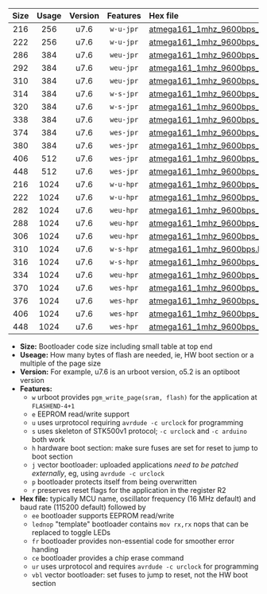 |Size|Usage|Version|Features|Hex file|
|:-:|:-:|:-:|:-:|:--|
|216|256|u7.6|`w-u-jpr`|[atmega161_1mhz_9600bps_ur_vbl.hex](https://raw.githubusercontent.com/stefanrueger/urboot/main//atmega161_1mhz_9600bps_ur_vbl.hex)|
|222|256|u7.6|`w-u-jpr`|[atmega161_1mhz_9600bps_lednop_ur_vbl.hex](https://raw.githubusercontent.com/stefanrueger/urboot/main//atmega161_1mhz_9600bps_lednop_ur_vbl.hex)|
|286|384|u7.6|`weu-jpr`|[atmega161_1mhz_9600bps_ee_ur_vbl.hex](https://raw.githubusercontent.com/stefanrueger/urboot/main//atmega161_1mhz_9600bps_ee_ur_vbl.hex)|
|292|384|u7.6|`weu-jpr`|[atmega161_1mhz_9600bps_ee_lednop_ur_vbl.hex](https://raw.githubusercontent.com/stefanrueger/urboot/main//atmega161_1mhz_9600bps_ee_lednop_ur_vbl.hex)|
|310|384|u7.6|`weu-jpr`|[atmega161_1mhz_9600bps_ee_lednop_fr_ur_vbl.hex](https://raw.githubusercontent.com/stefanrueger/urboot/main//atmega161_1mhz_9600bps_ee_lednop_fr_ur_vbl.hex)|
|314|384|u7.6|`w-s-jpr`|[atmega161_1mhz_9600bps_vbl.hex](https://raw.githubusercontent.com/stefanrueger/urboot/main//atmega161_1mhz_9600bps_vbl.hex)|
|320|384|u7.6|`w-s-jpr`|[atmega161_1mhz_9600bps_lednop_vbl.hex](https://raw.githubusercontent.com/stefanrueger/urboot/main//atmega161_1mhz_9600bps_lednop_vbl.hex)|
|338|384|u7.6|`weu-jpr`|[atmega161_1mhz_9600bps_ee_lednop_fr_ce_ur_vbl.hex](https://raw.githubusercontent.com/stefanrueger/urboot/main//atmega161_1mhz_9600bps_ee_lednop_fr_ce_ur_vbl.hex)|
|374|384|u7.6|`wes-jpr`|[atmega161_1mhz_9600bps_ee_vbl.hex](https://raw.githubusercontent.com/stefanrueger/urboot/main//atmega161_1mhz_9600bps_ee_vbl.hex)|
|380|384|u7.6|`wes-jpr`|[atmega161_1mhz_9600bps_ee_lednop_vbl.hex](https://raw.githubusercontent.com/stefanrueger/urboot/main//atmega161_1mhz_9600bps_ee_lednop_vbl.hex)|
|406|512|u7.6|`wes-jpr`|[atmega161_1mhz_9600bps_ee_lednop_fr_vbl.hex](https://raw.githubusercontent.com/stefanrueger/urboot/main//atmega161_1mhz_9600bps_ee_lednop_fr_vbl.hex)|
|448|512|u7.6|`wes-jpr`|[atmega161_1mhz_9600bps_ee_lednop_fr_ce_vbl.hex](https://raw.githubusercontent.com/stefanrueger/urboot/main//atmega161_1mhz_9600bps_ee_lednop_fr_ce_vbl.hex)|
|216|1024|u7.6|`w-u-hpr`|[atmega161_1mhz_9600bps_ur.hex](https://raw.githubusercontent.com/stefanrueger/urboot/main//atmega161_1mhz_9600bps_ur.hex)|
|222|1024|u7.6|`w-u-hpr`|[atmega161_1mhz_9600bps_lednop_ur.hex](https://raw.githubusercontent.com/stefanrueger/urboot/main//atmega161_1mhz_9600bps_lednop_ur.hex)|
|282|1024|u7.6|`weu-hpr`|[atmega161_1mhz_9600bps_ee_ur.hex](https://raw.githubusercontent.com/stefanrueger/urboot/main//atmega161_1mhz_9600bps_ee_ur.hex)|
|288|1024|u7.6|`weu-hpr`|[atmega161_1mhz_9600bps_ee_lednop_ur.hex](https://raw.githubusercontent.com/stefanrueger/urboot/main//atmega161_1mhz_9600bps_ee_lednop_ur.hex)|
|306|1024|u7.6|`weu-hpr`|[atmega161_1mhz_9600bps_ee_lednop_fr_ur.hex](https://raw.githubusercontent.com/stefanrueger/urboot/main//atmega161_1mhz_9600bps_ee_lednop_fr_ur.hex)|
|310|1024|u7.6|`w-s-hpr`|[atmega161_1mhz_9600bps.hex](https://raw.githubusercontent.com/stefanrueger/urboot/main//atmega161_1mhz_9600bps.hex)|
|316|1024|u7.6|`w-s-hpr`|[atmega161_1mhz_9600bps_lednop.hex](https://raw.githubusercontent.com/stefanrueger/urboot/main//atmega161_1mhz_9600bps_lednop.hex)|
|334|1024|u7.6|`weu-hpr`|[atmega161_1mhz_9600bps_ee_lednop_fr_ce_ur.hex](https://raw.githubusercontent.com/stefanrueger/urboot/main//atmega161_1mhz_9600bps_ee_lednop_fr_ce_ur.hex)|
|370|1024|u7.6|`wes-hpr`|[atmega161_1mhz_9600bps_ee.hex](https://raw.githubusercontent.com/stefanrueger/urboot/main//atmega161_1mhz_9600bps_ee.hex)|
|376|1024|u7.6|`wes-hpr`|[atmega161_1mhz_9600bps_ee_lednop.hex](https://raw.githubusercontent.com/stefanrueger/urboot/main//atmega161_1mhz_9600bps_ee_lednop.hex)|
|406|1024|u7.6|`wes-hpr`|[atmega161_1mhz_9600bps_ee_lednop_fr.hex](https://raw.githubusercontent.com/stefanrueger/urboot/main//atmega161_1mhz_9600bps_ee_lednop_fr.hex)|
|448|1024|u7.6|`wes-hpr`|[atmega161_1mhz_9600bps_ee_lednop_fr_ce.hex](https://raw.githubusercontent.com/stefanrueger/urboot/main//atmega161_1mhz_9600bps_ee_lednop_fr_ce.hex)|

- **Size:** Bootloader code size including small table at top end
- **Useage:** How many bytes of flash are needed, ie, HW boot section or a multiple of the page size
- **Version:** For example, u7.6 is an urboot version, o5.2 is an optiboot version
- **Features:**
  + `w` urboot provides `pgm_write_page(sram, flash)` for the application at `FLASHEND-4+1`
  + `e` EEPROM read/write support
  + `u` uses urprotocol requiring `avrdude -c urclock` for programming
  + `s` uses skeleton of STK500v1 protocol; `-c urclock` and `-c arduino` both work
  + `h` hardware boot section: make sure fuses are set for reset to jump to boot section
  + `j` vector bootloader: uploaded applications *need to be patched externally*, eg, using `avrdude -c urclock`
  + `p` bootloader protects itself from being overwritten
  + `r` preserves reset flags for the application in the register R2
- **Hex file:** typically MCU name, oscillator frequency (16 MHz default) and baud rate (115200 default) followed by
  + `ee` bootloader supports EEPROM read/write
  + `lednop` "template" bootloader contains `mov rx,rx` nops that can be replaced to toggle LEDs
  + `fr` bootloader provides non-essential code for smoother error handing
  + `ce` bootloader provides a chip erase command
  + `ur` uses urprotocol and requires `avrdude -c urclock` for programming
  + `vbl` vector bootloader: set fuses to jump to reset, not the HW boot section
